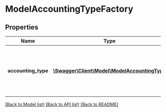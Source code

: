 # ModelAccountingTypeFactory

## Properties
Name | Type | Description | Notes
------------ | ------------- | ------------- | -------------
**accounting_type** | [**\Swagger\Client\Model\ModelAccountingType**](ModelAccountingType.md) | here you can find useful parameters for your accounting type request | [optional] 

[[Back to Model list]](../README.md#documentation-for-models) [[Back to API list]](../README.md#documentation-for-api-endpoints) [[Back to README]](../README.md)


